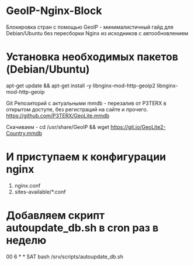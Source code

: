 # GeoIP-Nginx-Block
Блокировка стран с помощью GeoIP - минималистичный гайд для Debian/Ubuntu без пересборки Nginx из исходников с автообновлением

# Установка необходимых пакетов (Debian/Ubuntu)
apt-get update && apt-get install -y libnginx-mod-http-geoip2 libnginx-mod-http-geoip

Git Репозиторий с актуальными mmdb - перезалив от P3TERX в открытом доступе, без регистраций на сайте и прочего.
https://github.com/P3TERX/GeoLite.mmdb

Скачиваем - cd /usr/share/GeoIP && wget https://git.io/GeoLite2-Country.mmdb

# И приступаем к конфигурации nginx
 1. nginx.conf
 2. sites-available/*.conf

# Добавляем скрипт autoupdate_db.sh в cron раз в неделю
00 6 * * SAT bash /srv/scripts/autoupdate_db.sh